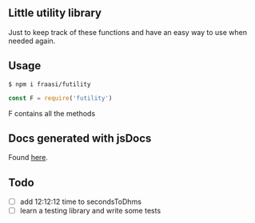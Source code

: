 ## Little utility library

Just to keep track of these functions and have an easy way to use when needed again.

## Usage

`$ npm i fraasi/futility`  

```javascript
const F = require('futility')
```  
F contains all the methods

## Docs generated with jsDocs  
Found [here](https://fraasi.github.io/futility/).

## Todo
* [ ] add 12:12:12 time to secondsToDhms
* [ ] learn a testing library and write some tests